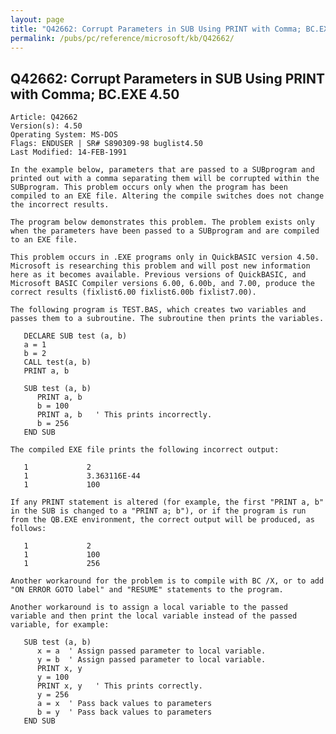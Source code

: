 ```yaml
---
layout: page
title: "Q42662: Corrupt Parameters in SUB Using PRINT with Comma; BC.EXE 4.50"
permalink: /pubs/pc/reference/microsoft/kb/Q42662/
---
```


## Q42662: Corrupt Parameters in SUB Using PRINT with Comma; BC.EXE 4.50

	Article: Q42662
	Version(s): 4.50
	Operating System: MS-DOS
	Flags: ENDUSER | SR# S890309-98 buglist4.50
	Last Modified: 14-FEB-1991
	
	In the example below, parameters that are passed to a SUBprogram and
	printed out with a comma separating them will be corrupted within the
	SUBprogram. This problem occurs only when the program has been
	compiled to an EXE file. Altering the compile switches does not change
	the incorrect results.
	
	The program below demonstrates this problem. The problem exists only
	when the parameters have been passed to a SUBprogram and are compiled
	to an EXE file.
	
	This problem occurs in .EXE programs only in QuickBASIC version 4.50.
	Microsoft is researching this problem and will post new information
	here as it becomes available. Previous versions of QuickBASIC, and
	Microsoft BASIC Compiler versions 6.00, 6.00b, and 7.00, produce the
	correct results (fixlist6.00 fixlist6.00b fixlist7.00).
	
	The following program is TEST.BAS, which creates two variables and
	passes them to a subroutine. The subroutine then prints the variables.
	
	   DECLARE SUB test (a, b)
	   a = 1
	   b = 2
	   CALL test(a, b)
	   PRINT a, b
	
	   SUB test (a, b)
	      PRINT a, b
	      b = 100
	      PRINT a, b   ' This prints incorrectly.
	      b = 256
	   END SUB
	
	The compiled EXE file prints the following incorrect output:
	
	   1             2
	   1             3.363116E-44
	   1             100
	
	If any PRINT statement is altered (for example, the first "PRINT a, b"
	in the SUB is changed to a "PRINT a; b"), or if the program is run
	from the QB.EXE environment, the correct output will be produced, as
	follows:
	
	   1             2
	   1             100
	   1             256
	
	Another workaround for the problem is to compile with BC /X, or to add
	"ON ERROR GOTO label" and "RESUME" statements to the program.
	
	Another workaround is to assign a local variable to the passed
	variable and then print the local variable instead of the passed
	variable, for example:
	
	   SUB test (a, b)
	      x = a  ' Assign passed parameter to local variable.
	      y = b  ' Assign passed parameter to local variable.
	      PRINT x, y
	      y = 100
	      PRINT x, y   ' This prints correctly.
	      y = 256
	      a = x  ' Pass back values to parameters
	      b = y  ' Pass back values to parameters
	   END SUB
